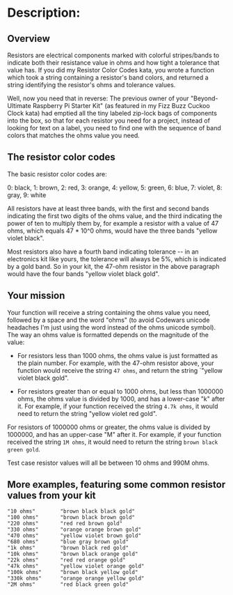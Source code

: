 # Description:
## Overview
Resistors are electrical components marked with colorful stripes/bands to indicate both their resistance value in ohms and how tight a tolerance that value has. If you did my Resistor Color Codes kata, you wrote a function which took a string containing a resistor's band colors, and returned a string identifying the resistor's ohms and tolerance values.

Well, now you need that in reverse: The previous owner of your "Beyond-Ultimate Raspberry Pi Starter Kit" (as featured in my Fizz Buzz Cuckoo Clock kata) had emptied all the tiny labeled zip-lock bags of components into the box, so that for each resistor you need for a project, instead of looking for text on a label, you need to find one with the sequence of band colors that matches the ohms value you need.

## The resistor color codes
The basic resistor color codes are:

0: black, 1: brown, 2: red, 3: orange, 4: yellow, 5: green, 6: blue, 7: violet, 8: gray, 9: white

All resistors have at least three bands, with the first and second bands indicating the first two digits of the ohms value, and the third indicating the power of ten to multiply them by, for example a resistor with a value of 47 ohms, which equals 47 * 10^0 ohms, would have the three bands "yellow violet black".

Most resistors also have a fourth band indicating tolerance -- in an electronics kit like yours, the tolerance will always be 5%, which is indicated by a gold band. So in your kit, the 47-ohm resistor in the above paragraph would have the four bands "yellow violet black gold".

## Your mission
Your function will receive a string containing the ohms value you need, followed by a space and the word "ohms" (to avoid Codewars unicode headaches I'm just using the word instead of the ohms unicode symbol). The way an ohms value is formatted depends on the magnitude of the value:

- For resistors less than 1000 ohms, the ohms value is just formatted as the plain number. For example, with the 47-ohm resistor above, your function would receive the string `47 ohms`, and return the string `"yellow violet black gold".

- For resistors greater than or equal to 1000 ohms, but less than 1000000 ohms, the ohms value is divided by 1000, and has a lower-case "k" after it. For example, if your function received the string `4.7k ohms`, it would need to return the string "yellow violet red gold".

For resistors of 1000000 ohms or greater, the ohms value is divided by 1000000, and has an upper-case "M" after it. For example, if your function received the string `1M ohms`, it would need to return the string `brown black green gold`.

Test case resistor values will all be between 10 ohms and 990M ohms.

## More examples, featuring some common resistor values from your kit
```
"10 ohms"        "brown black black gold"
"100 ohms"       "brown black brown gold"
"220 ohms"       "red red brown gold"
"330 ohms"       "orange orange brown gold"
"470 ohms"       "yellow violet brown gold"
"680 ohms"       "blue gray brown gold"
"1k ohms"        "brown black red gold"
"10k ohms"       "brown black orange gold"
"22k ohms"       "red red orange gold"
"47k ohms"       "yellow violet orange gold"
"100k ohms"      "brown black yellow gold"
"330k ohms"      "orange orange yellow gold"
"2M ohms"        "red black green gold"
```